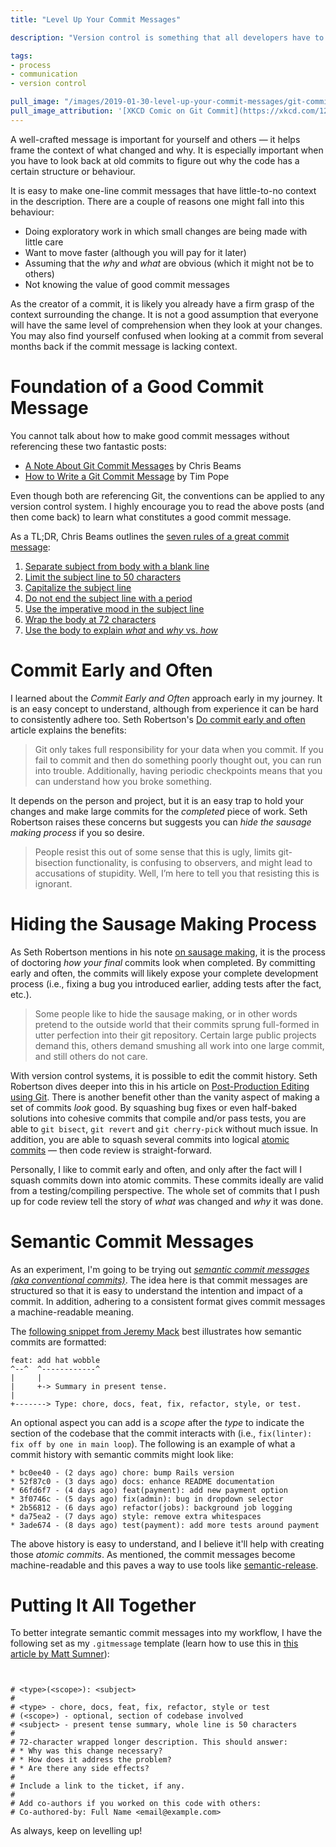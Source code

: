 ```yaml
---
title: "Level Up Your Commit Messages"

description: "Version control is something that all developers have to work through. It is such an essential part of working in the software field, especially in teams. There are many tools, utilities, commands and scenarios to learn. One facet that sometimes is overlooked is the *commit message* itself."

tags:
- process
- communication
- version control

pull_image: "/images/2019-01-30-level-up-your-commit-messages/git-commit.png"
pull_image_attribution: '[XKCD Comic on Git Commit](https://xkcd.com/1296)'
---
```


A well-crafted message is important for yourself and others — it helps frame the context of what changed and why. It is especially important when you have to look back at old commits to figure out why the code has a certain structure or behaviour.

It is easy to make one-line commit messages that have little-to-no context in the description. There are a couple of reasons one might fall into this behaviour:

- Doing exploratory work in which small changes are being made with little care
- Want to move faster (although you will pay for it later)
- Assuming that the *why* and *what* are obvious (which it might not be to others)
- Not knowing the value of good commit messages

As the creator of a commit, it is likely you already have a firm grasp of the context surrounding the change. It is not a good assumption that everyone will have the same level of comprehension when they look at your changes. You may also find yourself confused when looking at a commit from several months back if the commit message is lacking context.

# Foundation of a Good Commit Message

You cannot talk about how to make good commit messages without referencing these two fantastic posts:

- [A Note About Git Commit Messages](https://tbaggery.com/2008/04/19/a-note-about-git-commit-messages.html) by Chris Beams
- [How to Write a Git Commit Message](https://chris.beams.io/posts/git-commit) by Tim Pope

Even though both are referencing Git, the conventions can be applied to any version control system. I highly encourage you to read the above posts (and then come back) to learn what constitutes a good commit message.

As a TL;DR, Chris Beams outlines the [seven rules of a great commit message](https://chris.beams.io/posts/git-commit/#seven-rules):

1. [Separate subject from body with a blank line](https://chris.beams.io/posts/git-commit/#separate)
2. [Limit the subject line to 50 characters](https://chris.beams.io/posts/git-commit/#limit-50)
3. [Capitalize the subject line](https://chris.beams.io/posts/git-commit/#capitalize)
4. [Do not end the subject line with a period](https://chris.beams.io/posts/git-commit/#end)
5. [Use the imperative mood in the subject line](https://chris.beams.io/posts/git-commit/#imperative)
6. [Wrap the body at 72 characters](https://chris.beams.io/posts/git-commit/#wrap-72)
7. [Use the body to explain *what* and *why* vs. *how*](https://chris.beams.io/posts/git-commit/#why-not-how)

# Commit Early and Often

I learned about the *Commit Early and Often* approach early in my journey. It is an easy concept to understand, although from experience it can be hard to consistently adhere too.  Seth Robertson's [Do commit early and often](https://sethrobertson.github.io/GitBestPractices/#commit) article explains the benefits:

> Git only takes full responsibility for your data when you commit. If you fail to commit and then do something poorly thought out, you can run into trouble. Additionally, having periodic checkpoints means that you can understand how you broke something.

It depends on the person and project, but it is an easy trap to hold your changes and make large commits for the *completed* piece of work. Seth Robertson raises these concerns but suggests you can *hide the sausage making process* if you so desire.

> People resist this out of some sense that this is ugly, limits git-bisection functionality, is confusing to observers, and might lead to accusations of stupidity. Well, I’m here to tell you that resisting this is ignorant.

# Hiding the Sausage Making Process

As Seth Robertson mentions in his note [on sausage making](https://sethrobertson.github.io/GitBestPractices/#sausage), it is the process of doctoring *how your final* commits look when completed. By committing early and often, the commits will likely expose your complete development process (i.e., fixing a bug you introduced earlier, adding tests after the fact, etc.).

> Some people like to hide the sausage making, or in other words pretend to the outside world that their commits sprung full-formed in utter perfection into their git repository. Certain large public projects demand this, others demand smushing all work into one large commit, and still others do not care.

With version control systems, it is possible to edit the commit history. Seth Robertson dives deeper into this in his article on [Post-Production Editing using Git](https://sethrobertson.github.io/GitPostProduction/gpp.html). There is another benefit other than the vanity aspect of making a set of commits *look* good. By squashing bug fixes or even half-baked solutions into cohesive commits that compile and/or pass tests, you are able to `git bisect`, `git revert` and `git cherry-pick` without much issue. In addition, you are able to squash several commits into logical [atomic commits](https://www.freshconsulting.com/atomic-commits/) — then code review is straight-forward.

Personally, I like to commit early and often, and only after the fact will I squash commits down into atomic commits. These commits ideally are valid from a testing/compiling perspective. The whole set of commits that I push up for code review tell the story of *what w*as changed and *why* it was done.

# Semantic Commit Messages

As an experiment, I'm going to be trying out *[semantic commit messages (aka conventional commits)](https://www.conventionalcommits.org)*. The idea here is that commit messages are structured so that it is easy to understand the intention and impact of a commit. In addition, adhering to a consistent format gives commit messages a machine-readable meaning.

The [following snippet from Jeremy Mack](https://seesparkbox.com/foundry/semantic_commit_messages) best illustrates how semantic commits are formatted:

```
feat: add hat wobble
^--^  ^------------^
|     |
|     +-> Summary in present tense.
|
+-------> Type: chore, docs, feat, fix, refactor, style, or test.
```

An optional aspect you can add is a *scope* after the *type* to indicate the section of the codebase that the commit interacts with (i.e., `fix(linter): fix off by one in main loop`). The following is an example of what a commit history with semantic commits might look like:

```
* bc0ee40 - (2 days ago) chore: bump Rails version
* 52f87c0 - (3 days ago) docs: enhance README documentation
* 66fd6f7 - (4 days ago) feat(payment): add new payment option
* 3f0746c - (5 days ago) fix(admin): bug in dropdown selector
* 2b56812 - (6 days ago) refactor(jobs): background job logging
* da75ea2 - (7 days ago) style: remove extra whitespaces
* 3ade674 - (8 days ago) test(payment): add more tests around payment
```

The above history is easy to understand, and I believe it'll help with creating those *atomic commits*. As mentioned, the commit messages become machine-readable and this paves a way to use tools like [semantic-release](https://github.com/semantic-release/semantic-release).

# Putting It All Together

To better integrate semantic commit messages into my workflow, I have the following set as my `.gitmessage` template (learn how to use this in [this article by Matt Sumner](https://robots.thoughtbot.com/better-commit-messages-with-a-gitmessage-template)):


```


# <type>(<scope>): <subject>
#
# <type> - chore, docs, feat, fix, refactor, style or test
# (<scope>) - optional, section of codebase involved
# <subject> - present tense summary, whole line is 50 characters
#
# 72-character wrapped longer description. This should answer:
# * Why was this change necessary?
# * How does it address the problem?
# * Are there any side effects?
#
# Include a link to the ticket, if any.
#
# Add co-authors if you worked on this code with others:
# Co-authored-by: Full Name <email@example.com>
```

As always, keep on levelling up!
